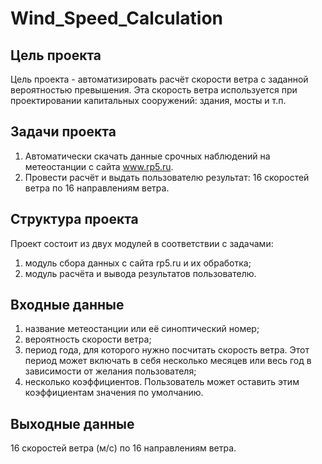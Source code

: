 # Wind_Speed_Calculation

Цель проекта
------------------------
Цель проекта - автоматизировать расчёт скорости ветра с заданной вероятностью превышения.
Эта скорость ветра используется при проектировании капитальных сооружений: здания, мосты и т.п.

Задачи проекта
------------------------
1. Автоматически скачать данные срочных наблюдений на метеостанции с сайта www.rp5.ru.
2. Провести расчёт и выдать пользователю результат: 16 скоростей ветра по 16 направлениям ветра.

Структура проекта
------------------
Проект состоит из двух модулей в соответствии с задачами:
1. модуль сбора данных с сайта rp5.ru и их обработка;
2. модуль расчёта и вывода результатов пользователю.

Входные данные
---------------
1. название метеостанции или её синоптический номер;
2. вероятность скорости ветра;
2. период года, для которого нужно посчитать скорость ветра. 
Этот период может включать в себя несколько месяцев или весь год в зависимости от желания пользователя;
3. несколько коэффициентов. Пользователь может оставить этим коэффициентам значения по умолчанию.

Выходные данные
----------------
16 скоростей ветра (м/с) по 16 направлениям ветра.

